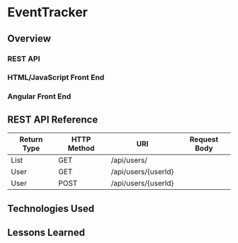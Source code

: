 # EventTracker

## Overview

### REST API

### HTML/JavaScript Front End

### Angular Front End

## REST API Reference
|Return Type | HTTP Method | URI | Request Body|
|------------|-------------|-----|-------------|
|List<User> | GET | /api/users/ |  |
| User | GET | /api/users/{userId} |  |
| User | POST | /api/users/{userId} |  |

## Technologies Used

## Lessons Learned
